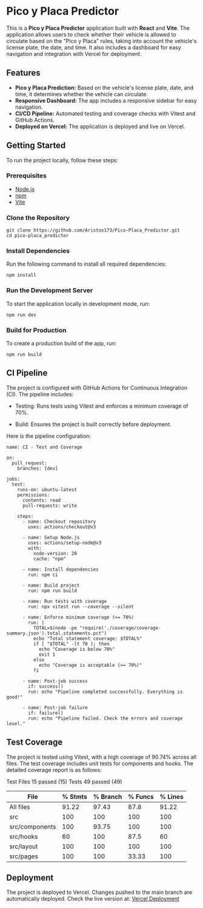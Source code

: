 # Pico y Placa Predictor

This is a **Pico y Placa Predictor** application built with **React** and **Vite**. The application allows users to check whether their vehicle is allowed to circulate based on the "Pico y Placa" rules, taking into account the vehicle's license plate, the date, and time. It also includes a dashboard for easy navigation and integration with Vercel for deployment.

## Features

- **Pico y Placa Prediction:** Based on the vehicle's license plate, date, and time, it determines whether the vehicle can circulate.
- **Responsive Dashboard:** The app includes a responsive sidebar for easy navigation.
- **CI/CD Pipeline:** Automated testing and coverage checks with Vitest and GitHub Actions.
- **Deployed on Vercel:** The application is deployed and live on Vercel.

## Getting Started

To run the project locally, follow these steps:

### Prerequisites

- [Node.js](https://nodejs.org/)
- [npm](https://www.npmjs.com/)
- [Vite](https://vitejs.dev/)

### Clone the Repository

```
git clone https://github.com/Aristox173/Pico-Placa_Predictor.git
cd pico-placa_predictor
```

### Install Dependencies

Run the following command to install all required dependencies:

```
npm install
```

### Run the Development Server

To start the application locally in development mode, run:

```
npm run dev
```

### Build for Production

To create a production build of the app, run:

```
npm run build
```

## CI Pipeline

The project is configured with GitHub Actions for Continuous Integration (CI). The pipeline includes:

- Testing: Runs tests using Vitest and enforces a minimum coverage of 70%.

- Build: Ensures the project is built correctly before deployment.

Here is the pipeline configuration:

```
name: CI - Test and Coverage

on:
  pull_request:
    branches: [dev]

jobs:
  test:
    runs-on: ubuntu-latest
    permissions:
      contents: read
      pull-requests: write

    steps:
      - name: Checkout repository
        uses: actions/checkout@v3

      - name: Setup Node.js
        uses: actions/setup-node@v3
        with:
          node-version: 20
          cache: "npm"

      - name: Install dependencies
        run: npm ci

      - name: Build project
        run: npm run build

      - name: Run tests with coverage
        run: npx vitest run --coverage --silent

      - name: Enforce minimum coverage (>= 70%)
        run: |
          TOTAL=$(node -pe "require('./coverage/coverage-summary.json').total.statements.pct")
          echo "Total statement coverage: $TOTAL%"
          if [ "$TOTAL" -lt 70 ]; then
            echo "Coverage is below 70%"
            exit 1
          else
            echo "Coverage is acceptable (>= 70%)"
          fi

      - name: Post-job success
        if: success()
        run: echo "Pipeline completed successfully. Everything is good!"

      - name: Post-job failure
        if: failure()
        run: echo "Pipeline failed. Check the errors and coverage level."
```

## Test Coverage

The project is tested using Vitest, with a high coverage of 90.74% across all files. The test coverage includes unit tests for components and hooks. The detailed coverage report is as follows:

Test Files 15 passed (15)
Tests 49 passed (49)

| File           | % Stmts | % Branch | % Funcs | % Lines |
| -------------- | ------- | -------- | ------- | ------- |
| All files      | 91.22   | 97.43    | 87.8    | 91.22   |
| src            | 100     | 100      | 100     | 100     |
| src/components | 100     | 93.75    | 100     | 100     |
| src/hooks      | 60      | 100      | 87.5    | 60      |
| src/layout     | 100     | 100      | 100     | 100     |
| src/pages      | 100     | 100      | 33.33   | 100     |

## Deployment

The project is deployed to Vercel. Changes pushed to the main branch are automatically deployed. Check the live version at: [Vercel Deployment]([pico-placa-predictor-psi.vercel.app](https://pico-placa-predictor-psi.vercel.app/))
